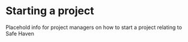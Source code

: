 # Starting a project

Placehold info for project managers on how to start a project relating to Safe Haven
